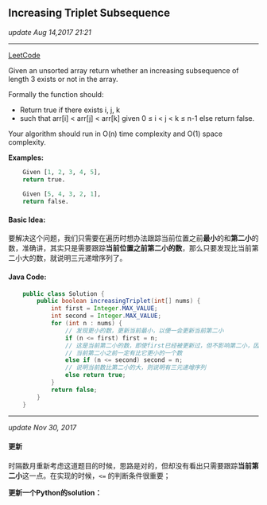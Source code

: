 ## Increasing Triplet Subsequence
_update Aug 14,2017 21:21_

---
[LeetCode](https://leetcode.com/problems/increasing-triplet-subsequence/description/)

Given an unsorted array return whether an increasing subsequence of length 3 exists or not in the array.

Formally the function should:
*  Return true if there exists i, j, k 
*  such that arr[i] < arr[j] < arr[k] given 0 ≤ i < j < k ≤ n-1 else return false.

Your algorithm should run in O(n) time complexity and O(1) space complexity.

**Examples:**
```python
    Given [1, 2, 3, 4, 5],
    return true.
    
    Given [5, 4, 3, 2, 1],
    return false.
```

#### Basic Idea:
要解决这个问题，我们只需要在遍历时想办法跟踪当前位置之前**最小**的和**第二小**的数，准确讲，其实只是需要跟踪**当前位置之前第二小的数**，那么只要发现比当前第二小大的数，就说明三元递增序列了。

#### Java Code:
```java
    public class Solution {
        public boolean increasingTriplet(int[] nums) {
            int first = Integer.MAX_VALUE;
            int second = Integer.MAX_VALUE;
            for (int n : nums) {
                // 发现更小的数，更新当前最小，以便一会更新当前第二小
                if (n <= first) first = n;
                // 这是当前第二小的数，即使first已经被更新过，但不影响第二小，因为
                // 当前第二小之前一定有比它更小的一个数
                else if (n <= second) second = n;
                // 说明当前数比第二小的大，则说明有三元递增序列
                else return true;
            }
            return false;
        }
    }
```
---
_update Nov 30, 2017_
#### 更新
时隔数月重新考虑这道题目的时候，思路是对的，但却没有看出只需要跟踪**当前第二小**这一点。在实现的时候，`<=` 的判断条件很重要；

**更新一个Python的solution：**
```python





